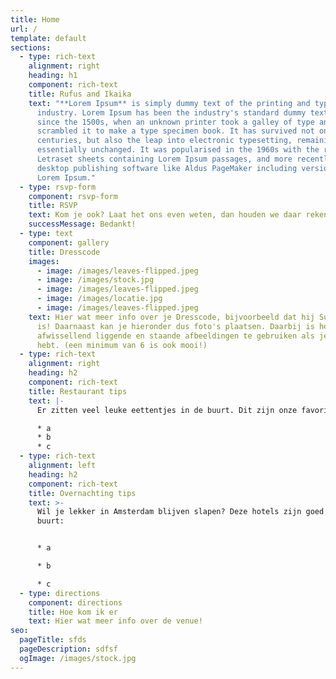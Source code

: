 ```yaml
---
title: Home
url: /
template: default
sections:
  - type: rich-text
    alignment: right
    heading: h1
    component: rich-text
    title: Rufus and Ikaika
    text: "**Lorem Ipsum** is simply dummy text of the printing and typesetting
      industry. Lorem Ipsum has been the industry's standard dummy text ever
      since the 1500s, when an unknown printer took a galley of type and
      scrambled it to make a type specimen book. It has survived not only five
      centuries, but also the leap into electronic typesetting, remaining
      essentially unchanged. It was popularised in the 1960s with the release of
      Letraset sheets containing Lorem Ipsum passages, and more recently with
      desktop publishing software like Aldus PageMaker including versions of
      Lorem Ipsum."
  - type: rsvp-form
    component: rsvp-form
    title: RSVP
    text: Kom je ook? Laat het ons even weten, dan houden we daar rekening mee!
    successMessage: Bedankt!
  - type: text
    component: gallery
    title: Dresscode
    images:
      - image: /images/leaves-flipped.jpeg
      - image: /images/stock.jpg
      - image: /images/leaves-flipped.jpeg
      - image: /images/locatie.jpg
      - image: /images/leaves-flipped.jpeg
    text: Hier wat meer info over je Dresscode, bijvoorbeeld dat hij Summer chique
      is! Daarnaast kan je hieronder dus foto's plaatsen. Daarbij is het mooi om
      afwissellend liggende en staande afbeeldingen te gebruiken als je die
      hebt. (een minimum van 6 is ook mooi!)
  - type: rich-text
    alignment: right
    heading: h2
    component: rich-text
    title: Restaurant tips
    text: |-
      Er zitten veel leuke eettentjes in de buurt. Dit zijn onze favorieten:

      * a
      * b
      * c
  - type: rich-text
    alignment: left
    heading: h2
    component: rich-text
    title: Overnachting tips
    text: >-
      Wil je lekker in Amsterdam blijven slapen? Deze hotels zijn goed en in de
      buurt:


      * a

      * b

      * c
  - type: directions
    component: directions
    title: Hoe kom ik er
    text: Hier wat meer info over de venue!
seo:
  pageTitle: sfds
  pageDescription: sdfsf
  ogImage: /images/stock.jpg
---
```


